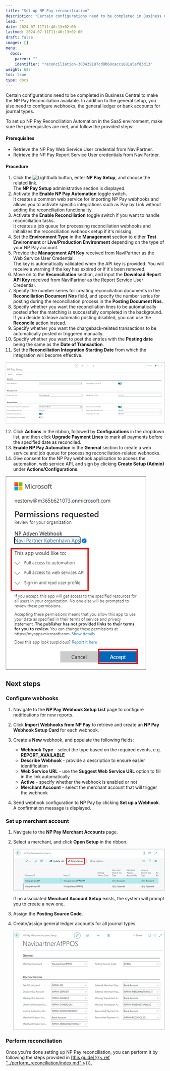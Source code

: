 ```yaml
---
title: "Set up NP Pay reconciliation"
description: "Certain configurations need to be completed in Business Central to make the NP Pay Reconciliation available. In addition to the general setup, you also need to configure webhooks, the general ledger or bank accounts for journal types."
lead: ""
date: 2024-07-11T11:40:13+02:00
lastmod: 2024-07-11T11:40:13+02:00
draft: false
images: []
menu:
  docs:
    parent: ""
    identifier: "reconciliation-303439187cd0b60cacc1881a5efd3d13"
weight: 627
toc: true
type: docs
---
```


Certain configurations need to be completed in Business Central to make the NP Pay Reconciliation available. In addition to the general setup, you also need to configure webhooks, the general ledger or bank accounts for journal types. 

To set up NP Pay Reconciliation Automation in the SaaS environment, make sure the prerequisites are met, and follow the provided steps:

#### Prerequisites

- Retrieve the NP Pay Web Service User credential from NaviPartner.
- Retrieve the NP Pay Report Service User credentials from NaviPartner.

#### Procedure

1. Click the ![Lightbulb](Lightbulb_icon.PNG) button, enter **NP Pay Setup**, and choose the related link.           
   The **NP Pay Setup** administrative section is displayed.
2. Activate the **Enable NP Pay Automation** toggle switch.     
   It creates a common web service for importing NP Pay webhooks and allows you to activate specific integrations such as Pay by Link without adding the reconciliation functionality. 
3. Activate the **Enable Reconciliation** toggle switch if you want to handle reconciliation tasks.      
   It creates a job queue for processing reconciliation webhooks and initializes the reconciliation webhook setup if it's missing.
4. Set the **Environment Type** in the **Management** section to either **Test Environment** or **Live/Production Environment** depending on the type of your NP Pay account. 
5. Provide the **Management API Key** received from NaviPartner as the Web Service User Credential.     
   The key is automatically validated when the API key is provided. You will receive a warning if the key has expired or if it's been removed. 
6. Move on to the **Reconciliation** section, and input the **Download Report API Key** received from NaviPartner as the Report Service User Credential.
7. Specify the number series for creating reconciliation documents in the **Reconciliation Document Nos** field, and specify the number series for posting during the reconciliation process in the **Posting Document Nos**.
8. Specify whether you want the reconciliation lines to be automatically posted after the matching is successfully completed in the background.     
   If you decide to leave automatic posting disabled, you can use the **Reconcile** action instead. 
9.  Specify whether you want the chargeback-related transactions to be automatically posted or triggered manually. 
10. Specify whether you want to post the entries with the **Posting date** being the same as the **Date of Transaction**.
11. Set the **Reconciliation Integration Starting Date** from which the integration will become effective.

   ![np_pay_setup](Images/np_pay_setup.PNG)
   
12. Click **Actions** in the ribbon, followed by **Configurations** in the dropdown list, and then click **Upgrade Payment Lines** to mark all payments before the specified date as reconciled. 
13. **Enable NP Pay Automation** in the **General** section to create a web service and job queue for processing reconciliation-related webhooks.
14. Give consent for the NP Pay webhook application to access the automation, web service API, and sign by clicking **Create Setup (Admin)** under **Actions/Configurations**.

   ![np_pay_consent](Images/np_pay_consent.PNG)


## Next steps

### Configure webhooks

1. Navigate to the **NP Pay Webhook Setup List** page to configure notifications for new reports. 
2. Click **Import Webhooks from NP Pay** to retrieve and create an **NP Pay Webhook Setup Card** for each webhook. 
3. Create a **New** webhook, and populate the following fields:
    - **Webhook Type** - select the type based on the required events, e.g. **REPORT_AVAILABLE**
    - **Describe Webhook** - provide a description to ensure easier identification
    - **Web Service URL** - use the **Suggest Web Service URL** option to fill in the link automatically
    - **Active** - specify whether the webhook is enabled or not
    - **Merchant Account** - select the merchant account that will trigger the webhook

4. Send webhook configuration to NP Pay by clicking **Set up a Webhook**.     
    A confirmation message is displayed.

### Set up merchant account

1. Navigate to the **NP Pay Merchant Accounts** page.
2. Select a merchant, and click **Open Setup** in the ribbon.     
   
   ![merchant_setup](images/merchant_setup.png)     

   If no associated **Merchant Account Setup** exists, the system will prompt you to create a new one.

3. Assign the **Posting Source Code**.
5. Create/assign general ledger accounts for all journal types.

   ![np_pay_merchant](Images/np_pay_merchant.PNG)

### Perform reconciliation

Once you're done setting up NP Pay reconciliation, you can perform it by following the steps provided in [<ins>this guide<ins>]({{< ref "../perform_reconciliation/index.md" >}}).

